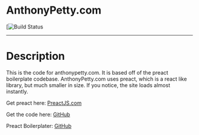 # AnthonyPetty.com

[![Build Status](https://travis-ci.org/SPGWhistler/anthonypettydotcom_old.svg?branch=master)


---


# Description

This is the code for anthonypetty.com. It is based off of the preact boilerplate codebase.
AnthonyPetty.com uses preact, which is a react like library, but much smaller in size.
If you notice, the site loads almost instantly.

Get preact here: [PreactJS.com](https://preactjs.com/)

Get the code here: [GitHub](https://github.com/developit/preact/)

Preact Boilerplater: [GitHub](https://github.com/developit/preact-boilerplate)
